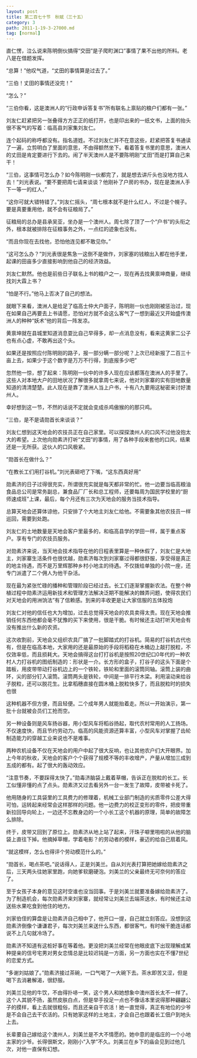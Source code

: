 ```yaml
---
layout: post
title: 第二百七十节　秋赋（三十五）
category: 3
path: 2011-1-19-3-27000.md
tag: [normal]
---
```


直仁愣，泣么说来陈明倒伙搞得“交田”是子爬町渊口”事情了果不出他的所料。老八是在借题发挥。

“总算！”他叹气道，“丈田的事情算是过去了。”

“三伯！丈田的事情还没完！”

“怎么？”

“三伯你看，这是澳洲人的“行政申诉答复书”所有联名上禀贴的粮户们都有一张。”

刘友仁赶紧把另一张叠得方方正正的纸打开，也是印出来的一纸文书，上面的抬头很不客气的写着：临高县刘家集刘友仁。

连个起码的称呼都没有。指名道姓。不过刘友仁并不在意这些，赶紧把答复书通读了一遍，立剪明白了里面的意思，不由得额然坐下。看着答复书里的意思，澳洲人的丈田是肯定要进行下去的。闹了半天澳州人是不要陈明刚“丈田”而是打算自己来干！

“三伯，这事情可怎么办？如今陈明刚一伙都完了，就是想去讲斤头也没地方找人去！”刘光表说。“要不要把周七请来谈谈？他刚补了户房的书办，现在是澳洲人手下一等一的红人，”

“这你可就大错特错了。”刘友仁摇头，“周七根本就不是什么红人，不过是个幌子。要是真要重用他，就不会有征粮局了。”

征粮局的总办是县承吴亚，坐办是一个澳州人。周七除了顶了一个“户书”的头衔之外，根本就被排除在征粮事务之外，一点红的迹象也没有。

“而且你现在去找他，恐怕他连见都不敢见你。”

“这可怎么办？”刘光表很是焦急一这倒不是做作，刘家塞的钱粮出入都在他手里，起课的田亩多少直接影响到他自己的经济效益。

刘友仁默然。他也是前些日子联名上书的粮户之一，现在再去找黄禀坤商量，继续找刘大霖上书？

“怕是不行。”他马上否决了自己的想法。

就眼下来看，澳洲人是给足了临高士仲大户面子，陈明刚一伙也刚刚被惩治过，现在如果自己再要去上书请愿，恐怕对方就不会这么客气了一想到最近又开始盛传澳洲人的种种“妖术”他的背后一阵发凉。

黄禀坤就在县城里知道消息耍比自己早得多，却一点消息没有，看来这黄家二公子也有点心虚，不敢再出这个头。

如果还是按照应付陈明刚的路子，报一部分瞒一部分呢？上次已经新报了二百三十亩上去，如果少于这个数字是万万不行得，到底报多少吧”

忽然他一惊，想了起来：陈明刚一伙中的许多人现在应该都落在澳洲人的手里了。这些人对本地大户的田地状况了解很多就拿周七来说，他对刘家寨的实有田地数量知道的清清楚楚。此人现在是靠了澳洲人当上户书，十有八九要用这秘密来讨好澳州人。

幸好想到这一节，不然的话说不定就会变成杀鸡傲猴的的那只鸡。

“三伯，是不是请勋首长来谈谈？”

刘友仁想到这天地会的农技员正在自己家里。可以探探澳州人的口风不过他没抱太大的希望。上次他向勋素济打听“丈田”的事情，用了各种手段来套他的口风，结果还是一无所获。这伙人的口风极紧。

“勋首长在做什么？”

“在教长工们用打谷机。”刘光表砸吧了下嘴，“这东西真好用”

勋素济的日子过得很充实，所谓很充实就是每天都非常的忙。他一边要当临高粮油食品总公司是常务副总，兼食品厂厂长和总工程师，还要每周为国民学校里的“厨师速成班”上课，最后，每个月还有三次为天地会的服务当技术指导。

总算天地会还算体谅他，只安排了个大地主刘友仁给他。不需要象其他农技员一样巡回，需要到处跑。

刘友仁的土地数量是天地会客户里最多的，和临高县学的学田一样，属于重点客户。享有专门的农技员服务。

对勋素济来说，当天地会技术指导在他的日程表里算是一种休假了，刘友仁是大地主，刘家寨生活条件也很优越，勋素济每次到刘家寨过得都很舒服，享受得是真正的地主待遇，而不是万里辉那种乡村小地主的待遇。不仅拨给单独的小院一座，还专门派遣了二个佣人为他干杂活。

现在最为紧张忙碌的播种和管理阶段已经过去。长工们逐渐掌握新农法。在整个种植过程中勋素济运用新技术和管理方法解决泛期不能解决的棘弄问题，使得农民们对天地会的用洲饷法”有了信赖感。到来的丰收更是让大家信服的五体投炮

刘友仁对他的信任也大为增加，过去总觉得天地会的农具卖得太贵。现在天地会推销任何东西他都会毫不犹豫的买下来使用，很是干脆。有时候还主动打听天地会有没有推出什么新的农资。

这次收割前，天地会又组织农具厂搞了一批脚踏式的打谷机。简易的打谷机古代也有，但是在临高本地，大家用的还是最原始的手段将稻稳在木桶边上敲打脱粒，不仅效率低，而且损耗大。天地会搞得这台打打谷机是按照20世纪口0年代的一种农村人力打谷机的图纸制造的：形状是一介。长方形的盒子，打谷子的这头下面是个踏板，用皮带带动打谷机边上的一个铁轮，铁轮和里面的滚筒同轴。滚筒上装的曲环，尖的部分钉入滚筒。滚筒两头是铁轮，中间是一排平行木梁。利用滚动来给谷子脱粒，还可以脱花生。比拿稻穗直接在圆木桶上脱粒快多了，而且脱粒时的损失也很

这种机器不但方便，而且轻便。二个成年男人就能抬着走。所以一开始演示，第一批十台就被会员们工抢而空。

另一种设备则是风车扬谷器，用小型风车将稻谷扬起，取代农村常用的人工扬场。不仅速度快，而且节约劳动力。临高的风能资源还算丰富，小型风车对掌握了齿轮制造能力的穿越工业来说也不是难事。

两种农机设备不仅在天地会的用户中起了很大反响，也让其他农户们大开眼界。加上今年的秋收，天地会的客户个个获得了规模不等的丰收增产，产量从增加三成到五成的都有。起了很大的轰动效应。

“注意节奏，不要踩得太快了。”勋毒济脑袋上戴着草帽，告诉正在脱粒的长工。长工似懂非懂的点了点头。勋素济又过去看另外一台一发生了故障，皮带被卡死了。

他用随身的工具袋里的工具费力的修理着，机械工业部门制造的劣质零件公差大得可怕，运转起来经常会这样那样的问题。他一边费力的校正变形的零件，把皮带重新拉回导向轮上，一边还不忘教身边的一个小长工这个机器的原理，简单的故障怎么排除。

终于，皮带又回到了原位上。勋素济从地上站了起来，汗珠子噼里啪啦的从他的脑袋上直往下掉。他摘掉草帽，学着电影？的劳动者的模样，豪迈的给自己扇着风。

“就这模样，怎么也得评个劳动模范什么的。”

“勋首长，喝点茶吧。”说话得人，正是刘美兰。自从刘光表打算把她嫁给勋素济之后，三天两头往她家里跑，向她爹软磨硬泡。刘美兰的父亲最终无可奈何的答应了。

至于女孩子本身的意见这时空谁也没当回事。于是刘美兰就要准备嫁给勋素济了。为了制造机会，每次勋素济来刘家寨，就经常让刘美兰去端茶送水，有时候还主动送些水果吃食到他住的地方。

刘家伯侄的算盘是让勋素济自己相中了，他开口一提，自己就立刻答应。没想到这勋素济倒像个谦谦君子，每次刘美兰来送什么东西，都很客气，有时候干脆连话都说不上几句就冷场了。

勋素济不知道有这桩好事在等着他。更没把刘美兰经常在他眼皮底下出现理解成某种提亲的信号宅男对男女恋情总是比较迟钝是一方面，另一方面也实在不懂7世纪的恋爱方式。

“多谢刘姑娘了。”勋素济接过茶碗，一口气喝了一大碗下去。茶水即苦又涩，但是喝下去消暑解渴，很舒服。

刘美兰见他的牛饮，不由得扑哧一笑，这个男人和她想象中澳州首长太不一样了。这个人其貌不扬，虽然皮肤白点，但是举手投足一点也不像话本里说得那种翩翩公子的摸样，看上去就很粗俗，而且还亲自干农活！她一直觉得，真正有地位的少爷是不会自己去干农活的。只有她家这样的土地主，才会自己也跟着长工佃户到地头上去。

长辈要自己嫁给这个澳州人，刘美兰是不大不情愿的。她中意的是临庄的一个小地主家的少爷。长得很斯文，刚刚小“入学”不久。刘美兰在乡下的庙会见到过他几次，对他一直保有幻想。